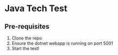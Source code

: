 # Java Tech Test

## Pre-requisites
1. Clone the repo
2. Ensure the dotnet webapp is running on port 5001
3. Start the test!
